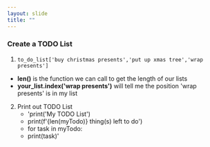 ```yaml
---
layout: slide
title: ""
---
```

### Create a TODO List

1. `to_do_list['buy christmas presents','put up xmas tree','wrap presents']`

- **len()** is the function we can call to get the length of our lists  
- **your_list.index('wrap presents')** will tell me the position 'wrap presents' is in my list 

2. Print out TODO List
    - 'print('My TODO List')
    - print(f'{len(myTodo)} thing(s) left to do')
    - for task in myTodo:
    -    print(task)'
